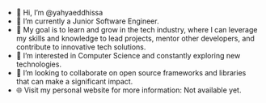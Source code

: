 - 👋 Hi, I’m @yahyaeddhissa
- 🌱 I’m currently a Junior Software Engineer.
- 🎯 My goal is to learn and grow in the tech industry, where I can leverage my skills and knowledge to lead projects, mentor other developers, and contribute to innovative tech solutions.
- 👀 I’m interested in Computer Science and constantly exploring new technologies.
- 💞️ I’m looking to collaborate on open source frameworks and libraries that can make a significant impact.
- 🌐 Visit my personal website for more information: Not available yet.
